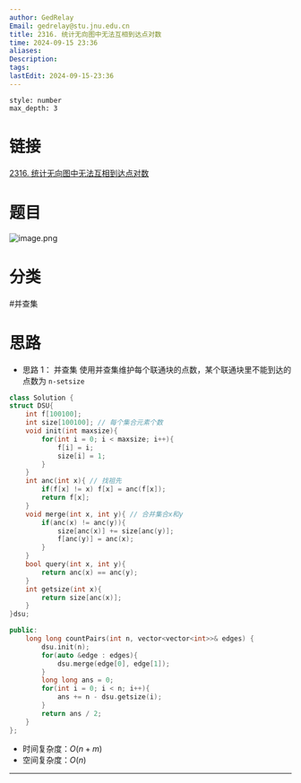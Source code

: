 ```yaml
---
author: GedRelay
Email: gedrelay@stu.jnu.edu.cn
title: 2316. 统计无向图中无法互相到达点对数
time: 2024-09-15 23:36
aliases: 
Description: 
tags: 
lastEdit: 2024-09-15-23:36
---
```


```toc
style: number
max_depth: 3
```

# 链接
[2316. 统计无向图中无法互相到达点对数](https://leetcode.cn/problems/count-unreachable-pairs-of-nodes-in-an-undirected-graph/) 

# 题目
![image.png](https://ged-pic-bed.oss-cn-guangzhou.aliyuncs.com/img/202409152336177.png)


# 分类
#并查集 

# 思路
- 思路 1：
并查集
使用并查集维护每个联通块的点数，某个联通块里不能到达的点数为 `n-setsize` 


```cpp
class Solution {
struct DSU{
    int f[100100];
    int size[100100]; // 每个集合元素个数
    void init(int maxsize){
        for(int i = 0; i < maxsize; i++){
            f[i] = i;
            size[i] = 1;
        }
    }
    int anc(int x){ // 找祖先
        if(f[x] != x) f[x] = anc(f[x]);
        return f[x];
    }
    void merge(int x, int y){ // 合并集合x和y
        if(anc(x) != anc(y)){
            size[anc(x)] += size[anc(y)];
            f[anc(y)] = anc(x);
        }
    }
    bool query(int x, int y){
        return anc(x) == anc(y);
    }
    int getsize(int x){
        return size[anc(x)];
    }
}dsu;

public:
    long long countPairs(int n, vector<vector<int>>& edges) {
        dsu.init(n);
        for(auto &edge : edges){
            dsu.merge(edge[0], edge[1]);
        }
        long long ans = 0;
        for(int i = 0; i < n; i++){
            ans += n - dsu.getsize(i);
        }
        return ans / 2;
    }
};
```


- 时间复杂度：${O\left( n+m \right)  }$ 
- 空间复杂度：${O\left( n \right)  }$ 


---

